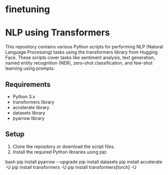 # finetuning

# NLP using Transformers

This repository contains various Python scripts for performing NLP (Natural Language Processing) tasks using the transformers library from Hugging Face. These scripts cover tasks like sentiment analysis, text generation, named entity recognition (NER), zero-shot classification, and few-shot learning using prompts.

## Requirements

- Python 3.x
- transformers library
- accelerate library
- datasets library
- pyarrow library

## Setup

1. Clone the repository or download the script files.
2. Install the required Python libraries using pip:

   
bash
   pip install pyarrow --upgrade
   pip install datasets
   pip install accelerate -U
   pip install transformers -U
   pip install transformers[torch] -U
